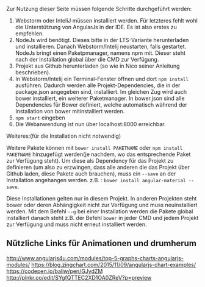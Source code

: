 Zur Nutzung dieser Seite müssen folgende Schritte durchgeführt werden:

1. Webstorm oder InteliJ müssen installiert werden. Für letzteres fehlt wohl die Unterstützung von AngularJs in der IDE. Es ist also erstes zu empfehlen.
2. NodeJs wird benötigt. Dieses bitte in der LTS-Variante herunterladen und installieren. Danach Webstorm/Intelij neustarten, falls gestartet. NodeJs bringt einen Paketpmanager, namens npm mit. Dieser steht nach der Installation global über die CMD zur Verfügung.
3. Projekt aus Github herunterladen (so wie in Nico seiner Anleitung beschrieben).
4.  In Webstorm/Intelij ein Terminal-Fenster öffnen und dort ```npm install``` ausführen. Dadurch werden alle Projekt-Dependencies, die in der package.json angegeben sind, installiert. Im gleichen Zug wird auch bower installiert, ein weiterer Paketmanager. In bower.json sind alle Dependencies für Bower definiert, welche automatisch während der Installation von bower mitinstalliert werden.
5. ```npm start``` eingeben
6. Die Webanwendung ist nun über localhost:8000 erreichbar.

Weiteres:(für die Installation nicht notwendig)

Weitere Pakete können mit ```bower install PAKETNAME``` oder ```npm install PAKETNAME``` hinzugefügt werden(je nachdem, wo das entsprechende Paket zur Verfügung steht). Um diese als Dependency für das Projekt zu definieren (um also zu erzwingen, dass alle anderen die das Projekt über Github laden, diese Pakete auch brauchen), muss ein ```--save``` an der Installation angehangen werden. 
z.B. : ```bower install angular-material --save```.

Diese Installationen gelten nur in diesem Projekt. In anderen Projekten steht bower oder deren Abhängigkeit nicht zur Verfügung und muss neuinstalliert werden. Mit dem Befehl ```--g``` bei einer Installation werden die Pakete global installiert danach steht z.B. der Befehl ```bower``` in jeder CMD und jedem Projekt zur Verfügung und muss nicht erneut installiert werden.


## Nützliche Links für Animationen und drumherum

http://www.angularjs4u.com/modules/top-5-graphs-charts-angularjs-modules/
https://blog.zingchart.com/2015/11/09/angularjs-chart-examples/
https://codepen.io/baliw/pen/GJydZM
http://plnkr.co/edit/SYgfQTTEC2XD1OA0ZReV?p=preview